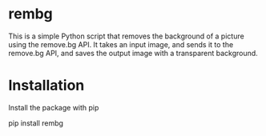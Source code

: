 # rembg

This is a simple Python script that removes the background of a picture using the remove.bg API. It takes an input image, and sends it to the remove.bg API, and saves the output image with a transparent background.

# Installation

Install the package with pip

pip install rembg 
